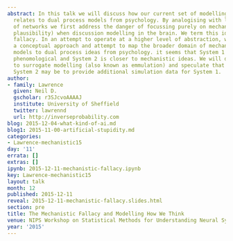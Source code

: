 ```yaml
---
abstract: In this talk we will discuss how our current set of modelling solutions
  relates to dual process models from psychology. By analogising with layered models
  of networks we first address the danger of focussing purely on mechanism (or biological
  plausibility) when discussion modelling in the brain. We term this idea the mechanistic
  fallacy. In an attempt to operate at a higher level of abstraction, we then take
  a conceptual approach and attempt to map the broader domain of mechanistic and phenomological
  models to dual process ideas from psychology. it seems that System 1 is closer to
  phenomological and System 2 is closer to mechanistic ideas. We will draw connections
  to surrogate modelling (also known as emmulation) and speculate that one role of
  System 2 may be to provide additional simulation data for System 1.
author:
- family: Lawrence
  given: Neil D.
  gscholar: r3SJcvoAAAAJ
  institute: University of Sheffield
  twitter: lawrennd
  url: http://inverseprobability.com
blog: 2015-12-04-what-kind-of-ai.md
blog1: 2015-11-00-artificial-stupidity.md
categories:
- Lawrence-mechanistic15
day: '11'
errata: []
extras: []
ipynb: 2015-12-11-mechanistic-fallacy.ipynb
key: Lawrence-mechanistic15
layout: talk
month: 12
published: 2015-12-11
reveal: 2015-12-11-mechanistic-fallacy.slides.html
section: pre
title: The Mechanistic Fallacy and Modelling How We Think
venue: NIPS Workshop on Statistical Methods for Understanding Neural Systems
year: '2015'
---
```

